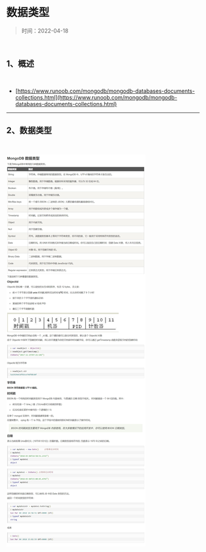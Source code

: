 # 数据类型

> 时间：2022-04-18

<br/>

## 1、概述

<br/>

- [https://www.runoob.com/mongodb/mongodb-databases-documents-collections.html](https://www.runoob.com/mongodb/mongodb-databases-documents-collections.html)

---

## 2、数据类型

<br/>

![1](6a2bb286-cc2a-462b-8bf4-4b8864ca2595/1.jpg)



